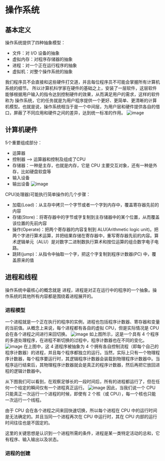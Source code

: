 # 操作系统
## 基本定义
操作系统提供了四种抽象模型：
 - 文件：对 I/O 设备的抽象
 - 虚拟内存：对程序存储器的抽象
 - 进程：对一个正在运行程序的抽象
 - 虚拟机：对整个操作系统的抽象
 
我们程序员不会直接和这些硬件打交道，并且每位程序员不可能会掌握所有计算机系统的细节。
所以计算机科学家在硬件的基础之上，安装了一层软件，这层软件能够根据用户输入的指令达到控制硬件的效果，从而满足用户的需求，这样的软件称为 操作系统，它的任务就是为用户程序提供一个更好、更简单、更清晰的计算机模型。也就是说，操作系统相当于是一个中间层，为用户层和硬件提供各自的借口，屏蔽了不同应用和硬件之间的差异，达到统一标准的作用。
![image](https://user-images.githubusercontent.com/81898811/113501580-cfbf1800-9558-11eb-9d8b-e6272f2e9b0e.png)

## 计算机硬件
5个重要组成部分：
- 运算器
- 控制器
--> 运算器和控制及组成了CPU
- 存储器：一种是主存，也就是内存，它是 CPU 主要交互对象，还有一种是外存，比如硬盘软盘等
- 输入设备
- 输出设备
![image](https://user-images.githubusercontent.com/81898811/113501643-5c69d600-9559-11eb-91ff-421845e7629e.png)

CPU(处理器)可能执行简单操作的几个步骤：
- 加载(Load)：从主存中拷贝一个字节或者一个字到内存中，覆盖寄存器先前的内容
- 存储(Store)：将寄存器中的字节或字复制到主存储器中的某个位置，从而覆盖该位置的先前内容
- 操作(Operate)：把两个寄存器的内容复制到 ALU(Arithmetic logic unit)。把两个字进行算术运算，并把结果存储在寄存器中，重写寄存器先前的内容。算术逻辑单元（ALU）是对数字二进制数执行算术和按位运算的组合数字电子电路。
- 跳转(jump)：从指令中抽取一个字，把这个字复制到程序计数器(PC) 中，覆盖原来的值

## 进程和线程
操作系统中最核心的概念就是 进程，进程是对正在运行中的程序的一个抽象。操作系统的其他所有内容都是围绕着进程展开的。
### 进程模型
一个进程就是一个正在执行的程序的实例，进程也包括程序计数器、寄存器和变量的当前值。从概念上来说，每个进程都有各自的虚拟 CPU，但是实际情况是 CPU 会在各个进程之间进行来回切换。
![image](https://user-images.githubusercontent.com/81898811/113501779-748e2500-955a-11eb-8ba9-3d6d892c0b43.png)
如上图所示，这是一个具有 4 个程序的多道处理程序，在进程不断切换的过程中，程序计数器也在不同的变化。
![image](https://user-images.githubusercontent.com/81898811/113501801-8bcd1280-955a-11eb-8258-f12c62576563.png)
在上图中，这 4 道程序被抽象为 4 个拥有各自控制流程（即每个自己的程序计数器）的进程，并且每个程序都独立的运行。当然，实际上只有一个物理程序计数器，每个程序要运行时，其逻辑程序计数器会装载到物理程序计数器中。当程序运行结束后，其物理程序计数器就会是真正的程序计数器，然后再把它放回进程的逻辑计数器中。

从下图我们可以看到，在观察足够长的一段时间后，所有的进程都运行了，但在任何一个给定的瞬间仅有一个进程真正运行。
![image](https://user-images.githubusercontent.com/81898811/113502193-4827d800-955d-11eb-9742-d24af7e12422.png)
因此，当我们说一个 CPU 只能真正一次运行一个进程的时候，即使有 2 个核（或 CPU），每一个核也只能一次运行一个线程。

由于 CPU 会在各个进程之间来回快速切换，所以每个进程在 CPU 中的运行时间是无法确定的。并且当同一个进程再次在 CPU 中运行时，其在 CPU 内部的运行时间往往也是不固定的。

这里的关键思想是认识到一个进程所需的条件，进程是某一类特定活动的总和，它有程序、输入输出以及状态。

### 进程的创建


